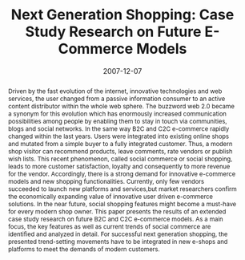 ---
abstract: Driven by the fast evolution of the internet, innovative technologies and
  web services, the user changed from a passive information consumer to an active
  content distributor within the whole web sphere. The buzzword web 2.0 became a synonym
  for this evolution which has enormously increased communication possibilities among
  people by enabling them to stay in touch via communities, blogs and social networks.
  In the same way B2C and C2C e-commerce rapidly changed within the last years. Users
  were integrated into existing online shops and mutated from a simple buyer to a
  fully integrated customer. Thus, a modern shop visitor can recommend products, leave
  comments, rate vendors or publish wish lists. This recent phenomenon, called social
  commerce or social shopping, leads to more customer satisfaction, loyalty and consequently
  to more revenue for the vendor. Accordingly, there is a strong demand for innovative
  e-commerce models and new shopping functionalities. Currently, only few vendors
  succeeded to launch new platforms and services,but market researchers confirm the
  economically expanding value of innovative user driven e-commerce solutions. In
  the near future, social shopping features might become a must-have for every modern
  shop owner. This paper presents the results of an extended case study research on
  future B2C and C2C e-commerce models. As a main focus, the key features as well
  as current trends of social commerce are identified and analyzed in detail. For
  successful next generation shopping, the presented trend-setting movements have
  to be integrated in new e-shops and platforms to meet the demands of modern customers.
authors:
- Peter Leitner
- Thomas Grechenig
date: '2007-12-07'
featured: false
links:
- name: Publik
  url: https://publik.tuwien.ac.at/showentry.php?ID=141549&lang=2
publication_types:
- '1'
publishDate: '2007-12-07'
title: 'Next Generation Shopping: Case Study Research on Future E-Commerce Models'
url_pdf: ''
---
